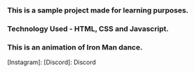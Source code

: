 ### This is a sample project made for learning purposes.
### Technology Used - HTML, CSS and Javascript.

### This is an animation of Iron Man dance.

[Instagram]:
[Discord]: Discord